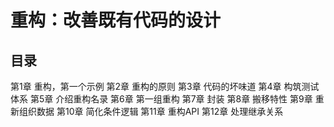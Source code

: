 # 重构：改善既有代码的设计

## 目录
第1章 重构，第一个示例
第2章 重构的原则
第3章 代码的坏味道
第4章 构筑测试体系
第5章 介绍重构名录
第6章 第一组重构
第7章 封装
第8章 搬移特性
第9章 重新组织数据
第10章 简化条件逻辑
第11章 重构API
第12章 处理继承关系
